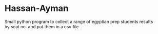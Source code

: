 # Hassan-Ayman
Small python program to collect a range of egyptian prep students results by seat no. and put them in a csv file 
